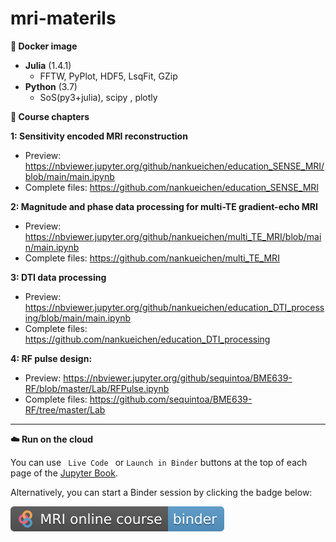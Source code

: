 # mri-materils

<font> <b> 🐳 Docker image </b> </font> 

- **Julia** (1.4.1) 
  - FFTW, PyPlot, HDF5, LsqFit, GZip
- **Python** (3.7)
  - SoS(py3+julia), scipy , plotly 

<font> <b> 📕 Course chapters </b> </font> 

**1: Sensitivity encoded MRI reconstruction**
- Preview: https://nbviewer.jupyter.org/github/nankueichen/education_SENSE_MRI/blob/main/main.ipynb
- Complete files: https://github.com/nankueichen/education_SENSE_MRI

**2: Magnitude and phase data processing for multi-TE gradient-echo MRI**
- Preview: https://nbviewer.jupyter.org/github/nankueichen/multi_TE_MRI/blob/main/main.ipynb
- Complete files: https://github.com/nankueichen/multi_TE_MRI

**3: DTI data processing**
- Preview: https://nbviewer.jupyter.org/github/nankueichen/education_DTI_processing/blob/main/main.ipynb
- Complete files: https://github.com/nankueichen/education_DTI_processing

**4: RF pulse design:**
- Preview: https://nbviewer.jupyter.org/github/sequintoa/BME639-RF/blob/master/Lab/RFPulse.ipynb
- Complete files: https://github.com/sequintoa/BME639-RF/tree/master/Lab

---


<font><b>☁️ Run on the cloud </b> </font> <br>

You can use <code> Live Code </code> or <code>Launch in Binder</code> buttons 
at the top of each page of the <a href="https://notebook-factory.github.io/mri-course/intro.html">Jupyter Book</a>.

Alternatively, you can start a Binder session by clicking the badge below: 

[![badge](https://raw.githubusercontent.com/Notebook-Factory/mri-course/8e3a28f4f0c9c32ee2f2b9df0055271ebcb91a9b/images/MRI-online.svg)](https://mybinder.org/v2/gh/zelenkastiot/mri-materials/HEAD)

